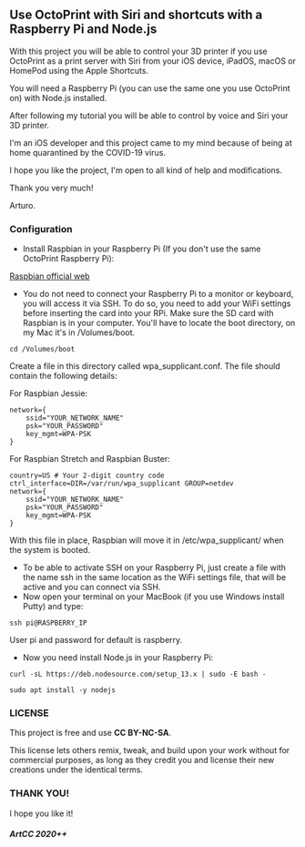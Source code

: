 ## Use OctoPrint with Siri and shortcuts with a Raspberry Pi and Node.js

With this project you will be able to control your 3D printer if you use OctoPrint as a print server with Siri from your iOS device, iPadOS, macOS or HomePod using the Apple Shortcuts.

You will need a Raspberry Pi (you can use the same one you use OctoPrint on) with Node.js installed.

After following my tutorial you will be able to control by voice and Siri your 3D printer.

I'm an iOS developer and this project came to my mind because of being at home quarantined by the COVID-19 virus.

I hope you like the project, I'm open to all kind of help and modifications.

Thank you very much!

Arturo.

### Configuration

- Install Raspbian in your Raspberry Pi (If you don't use the same OctoPrint Raspberry Pi):

[Raspbian official web](https://www.raspberrypi.org/downloads/raspbian/)

- You do not need to connect your Raspberry Pi to a monitor or keyboard, you will access it via SSH. To do so, you need to add your WiFi settings before inserting the card into your RPi.
Make sure the SD card with Raspbian is in your computer. You'll have to locate the boot directory, on my Mac it's in /Volumes/boot.

```
cd /Volumes/boot
```

Create a file in this directory called wpa_supplicant.conf. The file should contain the following details:

For Raspbian Jessie:

```
network={
    ssid="YOUR_NETWORK_NAME"
    psk="YOUR_PASSWORD"
    key_mgmt=WPA-PSK
}
```

For Raspbian Stretch and Raspbian Buster:

```
country=US # Your 2-digit country code
ctrl_interface=DIR=/var/run/wpa_supplicant GROUP=netdev
network={
    ssid="YOUR_NETWORK_NAME"
    psk="YOUR_PASSWORD"
    key_mgmt=WPA-PSK
}
```

With this file in place, Raspbian will move it in /etc/wpa_supplicant/ when the system is booted.

- To be able to activate SSH on your Raspberry Pi, just create a file with the name ssh in the same location as the WiFi settings file, that will be active and you can connect via SSH.
- Now open your terminal on your MacBook (if you use Windows install Putty) and type:

```
ssh pi@RASPBERRY_IP
```

User pi and password for default is raspberry.

- Now you need install Node.js in your Raspberry Pi:

```
curl -sL https://deb.nodesource.com/setup_13.x | sudo -E bash -
```

```
sudo apt install -y nodejs
```

### LICENSE

This project is free and use <b>CC BY-NC-SA</b>.

This license lets others remix, tweak, and build upon your work without for commercial purposes, as long as they credit you and license their new creations under the identical terms.

### THANK YOU!

I hope you like it!

##### ArtCC 2020++